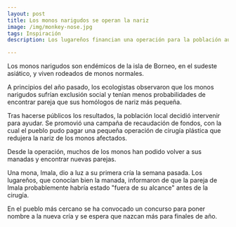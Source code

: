 ```yaml
---
layout: post
title: Los monos narigudos se operan la nariz
image: /img/monkey-nose.jpg
tags: Inspiración
description: Los lugareños financian una operación para la población autóctona.

---
```


Los monos narigudos son endémicos de la isla de Borneo, en el sudeste asiático, y viven rodeados de monos normales.

A principios del año pasado, los ecologistas observaron que los monos narigudos sufrían exclusión social y tenían menos probabilidades de encontrar pareja que sus homólogos de nariz más pequeña.

Tras hacerse públicos los resultados, la población local decidió intervenir para ayudar. Se promovió una campaña de recaudación de fondos, con la cual el pueblo pudo pagar una pequeña operación de cirugía plástica que redujera la nariz de los monos afectados.

Desde la operación, muchos de los monos han podido volver a sus manadas y encontrar nuevas parejas.

Una mona, Imala, dio a luz a su primera cría la semana pasada. Los lugareños, que conocían bien la manada, informaron de que la pareja de Imala probablemente habría estado "fuera de su alcance" antes de la cirugía.

En el pueblo más cercano se ha convocado un concurso para poner nombre a la nueva cría y se espera que nazcan más para finales de año.
